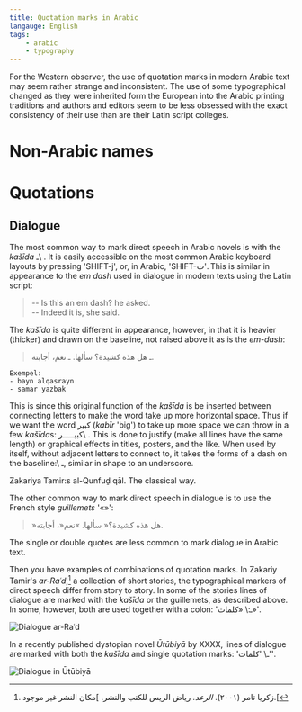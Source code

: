 ```yaml
---
title: Quotation marks in Arabic
langauge: English
tags:
    - arabic
    - typography
---
```



For the Western observer, the use of quotation marks in modern Arabic text may seem rather strange and inconsistent. The use of some typographical changed as they were inherited form the European into the Arabic printing traditions and authors and editors seem to be less obsessed with the exact consistency of their use than are their Latin script colleges. 

# Non-Arabic names

# Quotations

## Dialogue

The most common way to mark direct speech in Arabic novels is with the *kašīda* ـ\ . It is easily accessible on the most common Arabic keyboard layouts by pressing 'SHIFT-j', or, in Arabic, 'SHIFT-ت'. This is similar in appearance to the *em dash* used in dialogue in modern texts using the Latin script: 

> -- Is this an em dash? he asked.  
> -- Indeed it is, she said.

The *kašīda* is quite different in appearance, however, in that it is heavier (thicker) and drawn on the baseline, not raised above it as is the *em-dash*:

> ـ هل هذه كشيدة؟ سألها. 
> ـ نعم، أجابته.  

```
Exempel:
- bayn alqasrayn
- samar yazbak
```

This is since this original function of the *kašīda* is be inserted between connecting letters to make the word take up more horizontal space. Thus if we want the word كبير (*kabīr* 'big') to take up more space we can throw in a few *kašīda*s: كبيـــــر\ . This is done to justify (make all lines have the same length) or graphical effects in titles, posters, and the like. When used by itself, without adjacent letters to connect to, it takes the forms of a dash on the baseline:\ ـ\, similar in shape to an underscore.

Zakariya Tamir:s al-Qunfuḏ qāl. The classical way.

The other common way to mark direct speech in dialogue is to use the French style *guillemets* '«»':

> »هل هذه كشيدة؟« سألها. 
> »نعم«، أجابته.  

The single or double quotes are less common to mark dialogue in Arabic text. 

Then you have examples of combinations of quotation marks. In Zakariy Tamir's *ar-Raʿd*,[^arrad] a collection of short stories, the typographical markers of direct speech differ from story to story. In some of the stories lines of dialogue are marked with the *kašīda* or the guillemets, as described above. In some, however, both are used together with a colon: 'ـ:\ «كلمات»'.

[^arrad]: زكريا تامر (٢٠٠١). *الرعد*. رياض الريس للكتب والنشر. ]مكان النشر غير موجود.[ 

![Dialogue *ar-Raʿd*]()

In a recently published dystopian novel *Ūtūbiyā* by XXXX, lines of dialogue are marked with both the *kašīda* and single quotation marks: 'ـ\ \'كلمات\''.

![Dialogue in *Ūtūbiyā*]()



